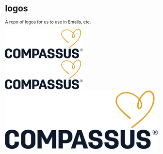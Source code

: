 # logos

A repo of logos for us to use in Emails, etc.

![alt text](compassus-logo.jpg)
![alt text](compassus-logo.png)
![alt text](compassus-logo.svg)

